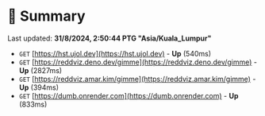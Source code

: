 # 📖 Summary
Last updated: **31/8/2024, 2:50:44 PTG "Asia/Kuala_Lumpur"**

- `GET` [https://hst.ujol.dev](https://hst.ujol.dev) - **Up** (540ms)
- `GET` [https://reddviz.deno.dev/gimme](https://reddviz.deno.dev/gimme) - **Up** (2827ms)
- `GET` [https://reddviz.amar.kim/gimme](https://reddviz.amar.kim/gimme) - **Up** (394ms)
- `GET` [https://dumb.onrender.com](https://dumb.onrender.com) - **Up** (833ms)
